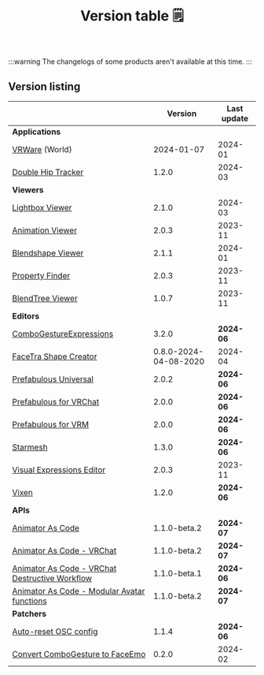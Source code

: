 ﻿---
title: Version table 🗒️
sidebar_position: 1
#hide_table_of_contents: true
#hide_title: true
description: List of all current versions
---

:::warning
The changelogs of some products aren't available at this time.
:::

## Version listing

|                                                                                                             | Version               | Last update |
|-------------------------------------------------------------------------------------------------------------|-----------------------|-------------|
| **Applications**                                                                                            |                       |             |
| [VRWare](./changelogs/vrware) (World)                                                                       | 2024-01-07            | 2024-01     |
| [Double Hip Tracker](./changelogs/double-hip-tracker)                                                       | 1.2.0                 | 2024-03     |
| **Viewers**                                                                                                 |                       |             |
| [Lightbox Viewer](./changelogs/lightbox-viewer)                                                             | 2.1.0                 | 2024-03     |
| [Animation Viewer](./changelogs/animation-viewer)                                                           | 2.0.3                 | 2023-11     |
| [Blendshape Viewer](./changelogs/blendshape-viewer)                                                         | 2.1.1                 | 2024-01     |
| [Property Finder](./changelogs/property-finder)                                                             | 2.0.3                 | 2023-11     |
| [BlendTree Viewer](./changelogs/blendtree-viewer)                                                           | 1.0.7                 | 2023-11     |
| **Editors**                                                                                                 |                       |             |
| [ComboGestureExpressions](./changelogs/combo-gesture-expressions)                                           | 3.2.0                 | **2024-06** |
| [FaceTra Shape Creator](./changelogs/facetra-shape-creator)                                                 | 0.8.0-2024-04-08-2020 | 2024-04     |
| [Prefabulous Universal](./changelogs/prefabulous)                                                           | 2.0.2                 | **2024-06** |
| [Prefabulous for VRChat](./changelogs/prefabulous-for-vrchat)                                               | 2.0.0                 | **2024-06** |
| [Prefabulous for VRM](./changelogs/prefabulous-for-vrm)                                                     | 2.0.0                 | **2024-06** |
| [Starmesh](./changelogs/starmesh)                                                                           | 1.3.0                 | **2024-06** |
| [Visual Expressions Editor](./changelogs/visual-expressions-editor)                                         | 2.0.3                 | 2023-11     |
| [Vixen](./changelogs/vixen)                                                                                 | 1.2.0                 | **2024-06** |
| **APIs**                                                                                                    |                       |             |
| [Animator As Code](./changelogs/animator-as-code)                                                           | 1.1.0-beta.2          | **2024-07** |
| [Animator As Code - VRChat](./changelogs/animator-as-code-vrchat)                                           | 1.1.0-beta.2          | **2024-07** |
| [Animator As Code - VRChat Destructive Workflow](./changelogs/animator-as-code-vrchat-destructive-workflow) | 1.1.0-beta.1          | **2024-06** |
| [Animator As Code - Modular Avatar functions](./changelogs/animator-as-code-modular-avatar)                 | 1.1.0-beta.2          | **2024-07** |
| **Patchers**                                                                                                |                       |             |           
| [Auto-reset OSC config](./changelogs/auto-reset-osc-config)                                                 | 1.1.4                 | **2024-06** |       
| [Convert ComboGesture to FaceEmo](./changelogs/cge-to-faceemo)                                              | 0.2.0                 | 2024-02     |

[//]: # (| [**ResilienceVR**]&#40;./resilience&#41;                                                    |      |)
[//]: # (| [⭐ Double Hip Tracker]&#40;./changelogs/double-hip-tracker&#41;                               |      |)
[//]: # (| [⭐ VeryHaï]&#40;./changelogs/very-h&#41;                                                      |      |)
[//]: # (| [Constraint Track Animation Creator]&#40;./changelogs/constraint-track-animation-creator&#41; |      |)
[//]: # (| [Expressions Menu Hierarchy Editor]&#40;./changelogs/expressions-menu-hierarchy-editor&#41;   |      |)
[//]: # (| [⭐ FaceTra Shape Creator]&#40;./changelogs/facetra-shape-creator&#41;                         |      |)
[//]: # (| [⭐ IconGen]&#40;./changelogs/icon-gen&#41;                                                    |      |)
[//]: # (| [IconGen Thumbnail]&#40;./changelogs/icon-gen#capture-thumbnails-for-vrchat-in-play-mode&#41; |      |)
[//]: # (| [⭐ Vixen]&#40;./changelogs/vixen&#41;                                                         |      |)
[//]: # (| [Animator As Code]&#40;./changelogs/animator-as-code&#41;                                     | ✅    |)
[//]: # (| [Modular Avatar As Code]&#40;./changelogs/animator-as-code/functions/modular-avatar&#41;      | ✅    |)
[//]: # (| **Patchers**                                                                        |      |)
[//]: # (| [Unity 2018 to 2019 Cloth Transfer]&#40;./changelogs/cloth-transfer&#41;                      |      |)